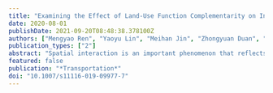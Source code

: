 ```yaml
---
title: "Examining the Effect of Land-Use Function Complementarity on Intra-Urban Spatial Interactions Using Metro Smart Card Records"
date: 2020-08-01
publishDate: 2021-09-20T08:48:38.378100Z
authors: ["Mengyao Ren", "Yaoyu Lin", "Meihan Jin", "Zhongyuan Duan", "Yongxi Gong", "Yu Liu"]
publication_types: ["2"]
abstract: "Spatial interaction is an important phenomenon that reflects the human– land relationship and has long been a core topic in multiple fields, such as urban planning, transportation planning, commodity trade, and epidemic prevention. However, as an underlying cause of spatial interaction, function complementarity has been ignored by existing research for a long time. At the same time, the increase in Big Data of travel behavior provides an opportunity to model spatial interactions in detail. In this paper, we proposed three types of land-use function complementarity indices according to the spatiotemporal characteristics of human mobility. These complementarity indices are introduced to spatial interaction to improve the gravity model. We also examined the effects of land function complementarity on intra-urban spatial interaction using smart card records of metro system for different time periods and directions. The results showed that all models could be improved by introducing the land-use function complementarity indices, but the models with a single travel pattern and clear direction were explained more by the complementary indices. The indices we propose in this paper could be used for predicting spatial flow and trip distribution, and also could be considered as factors in researches about transportation and land-use planning."
featured: false
publication: "*Transportation*"
doi: "10.1007/s11116-019-09977-7"
---
```


